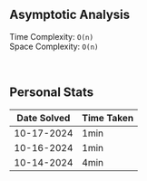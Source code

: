 ## Asymptotic Analysis  
Time Complexity: `O(n)`  
Space Complexity: `O(n)`  

&nbsp;  

## Personal Stats
| Date Solved | Time Taken |
| ----------- | ---------- |
| 10-17-2024 | 1min |  
| 10-16-2024 | 1min |  
| 10-14-2024 | 4min |  
